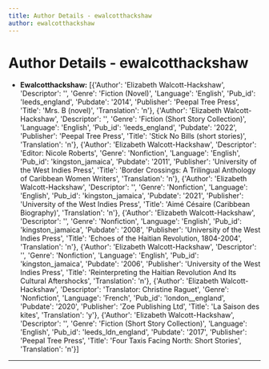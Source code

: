 ```yaml
---
title: Author Details - ewalcotthackshaw
author: ewalcotthackshaw
---
```


# Author Details - ewalcotthackshaw

<ul>
    <li><strong>Ewalcotthackshaw:</strong> [{'Author': 'Elizabeth Walcott-Hackshaw', 'Descriptor': '', 'Genre': 'Fiction (Novel)', 'Language': 'English', 'Pub_id': 'leeds_england', 'Pubdate': '2014', 'Publisher': 'Peepal Tree Press', 'Title': 'Mrs. B (novel)', 'Translation': 'n'}, {'Author': 'Elizabeth Walcott-Hackshaw', 'Descriptor': '', 'Genre': 'Fiction (Short Story Collection)', 'Language': 'English', 'Pub_id': 'leeds_england', 'Pubdate': '2022', 'Publisher': 'Peepal Tree Press', 'Title': 'Stick No Bills (short stories)', 'Translation': 'n'}, {'Author': 'Elizabeth Walcott-Hackshaw', 'Descriptor': 'Editor: Nicole Roberts', 'Genre': 'Nonfiction', 'Language': 'English', 'Pub_id': 'kingston_jamaica', 'Pubdate': '2011', 'Publisher': 'University of the West Indies Press', 'Title': 'Border Crossings: A Trilingual Anthology of Caribbean Women Writers', 'Translation': 'n'}, {'Author': 'Elizabeth Walcott-Hackshaw', 'Descriptor': '', 'Genre': 'Nonfiction', 'Language': 'English', 'Pub_id': 'kingston_jamaica', 'Pubdate': '2021', 'Publisher': 'University of the West Indies Press', 'Title': 'Aimé Césaire (Caribbean Biography)', 'Translation': 'n'}, {'Author': 'Elizabeth Walcott-Hackshaw', 'Descriptor': '', 'Genre': 'Nonfiction', 'Language': 'English', 'Pub_id': 'kingston_jamaica', 'Pubdate': '2008', 'Publisher': 'University of the West Indies Press', 'Title': 'Echoes of the Haitian Revolution, 1804-2004', 'Translation': 'n'}, {'Author': 'Elizabeth Walcott-Hackshaw', 'Descriptor': '', 'Genre': 'Nonfiction', 'Language': 'English', 'Pub_id': 'kingston_jamaica', 'Pubdate': '2006', 'Publisher': 'University of the West Indies Press', 'Title': 'Reinterpreting the Haitian Revolution And Its Cultural Aftershocks', 'Translation': 'n'}, {'Author': 'Elizabeth Walcott-Hackshaw', 'Descriptor': 'Translator: Christine Raguet', 'Genre': 'Nonfiction', 'Language': 'French', 'Pub_id': 'london__england', 'Pubdate': '2020', 'Publisher': 'Zoe Publishing Ltd', 'Title': 'La Saison des kites', 'Translation': 'y'}, {'Author': 'Elizabeth Walcott-Hackshaw', 'Descriptor': '', 'Genre': 'Fiction (Short Story Collection)', 'Language': 'English', 'Pub_id': 'leeds_ldn_england', 'Pubdate': '2017', 'Publisher': 'Peepal Tree Press', 'Title': 'Four Taxis Facing North: Short Stories', 'Translation': 'n'}]</li>
</ul>
<hr>